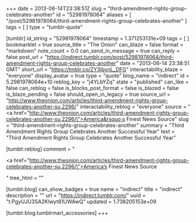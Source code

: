 +++
date = 2013-06-14T23:38:51Z
slug = "third-amendment-rights-group-celebrates-another"
id = "52981978064"
aliases = [ "/post/52981978064/third-amendment-rights-group-celebrates-another" ]
tags = [ ]
type = "tumblr-quote"

[tumblr]
id_string = "52981978064"
timestamp = 1.371253131e+09
tags = [ ]
bookmarklet = true
source_title = "The Onion"
can_blaze = false
format = "markdown"
note_count = 0.0
can_send_in_message = true
can_reply = false
post_url = "https://indirect.tumblr.com/post/52981978064/third-amendment-rights-group-celebrates-another"
date = "2013-06-14 23:38:51 GMT"
short_url = "https://tmblr.co/ZY3jbynL_DFG"
interactability_blaze = "everyone"
display_avatar = true
type = "quote"
blog_name = "indirect"
id = 5.2981978064e+10
reblog_key = "j4YLbYZq"
state = "published"
can_like = false
can_reblog = false
is_blocks_post_format = false
is_blazed = false
is_blaze_pending = false
should_open_in_legacy = true
source_url = "http://www.theonion.com/articles/third-amendment-rights-group-celebrates-another-su,2296/"
interactability_reblog = "everyone"
source = "<a href=\"http://www.theonion.com/articles/third-amendment-rights-group-celebrates-another-su,2296/\">America&rsquo;s Finest News Source</a>"
slug = "third-amendment-rights-group-celebrates-another"
summary = "Third Amendment Rights Group Celebrates Another Successful Year"
text = "Third Amendment Rights Group Celebrates Another Successful Year"

[tumblr.reblog]
comment = "<p><a href=\"http://www.theonion.com/articles/third-amendment-rights-group-celebrates-another-su,2296/\">America’s Finest News Source</a></p>"
tree_html = ""

[tumblr.blog]
can_show_badges = true
name = "indirect"
title = "indirect"
description = ""
url = "https://indirect.tumblr.com/"
uuid = "t:PgyUJU3SA2Klwyt81UWAwQ"
updated = 1.738205153e+09

[tumblr.blog.tumblrmart_accessories]
+++
